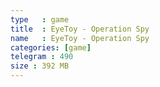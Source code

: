 ```yaml
---
type   : game
title  : EyeToy - Operation Spy
name   : EyeToy - Operation Spy
categories: [game]
telegram : 490
size : 392 MB
---
```



